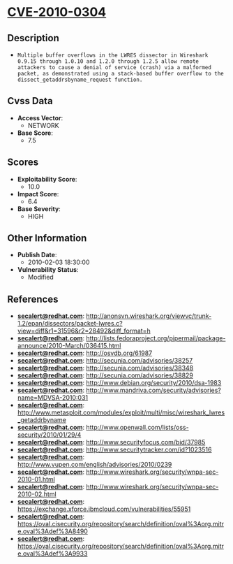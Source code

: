 
# [CVE-2010-0304](http://anonsvn.wireshark.org/viewvc/trunk-1.2/epan/dissectors/packet-lwres.c?view=diff&r1=31596&r2=28492&diff_format=h)

## Description

- `Multiple buffer overflows in the LWRES dissector in Wireshark 0.9.15 through 1.0.10 and 1.2.0 through 1.2.5 allow remote attackers to cause a denial of service (crash) via a malformed packet, as demonstrated using a stack-based buffer overflow to the dissect_getaddrsbyname_request function.`

## Cvss Data

- **Access Vector**:
  - NETWORK
- **Base Score**:
  - 7.5

## Scores

- **Exploitability Score**:
  - 10.0
- **Impact Score**:
  - 6.4
- **Base Severity**:
  - HIGH

## Other Information

- **Publish Date**:
  - 2010-02-03 18:30:00
- **Vulnerability Status**:
  - Modified

## References

- **secalert@redhat.com**: http://anonsvn.wireshark.org/viewvc/trunk-1.2/epan/dissectors/packet-lwres.c?view=diff&r1=31596&r2=28492&diff_format=h
- **secalert@redhat.com**: http://lists.fedoraproject.org/pipermail/package-announce/2010-March/036415.html
- **secalert@redhat.com**: http://osvdb.org/61987
- **secalert@redhat.com**: http://secunia.com/advisories/38257
- **secalert@redhat.com**: http://secunia.com/advisories/38348
- **secalert@redhat.com**: http://secunia.com/advisories/38829
- **secalert@redhat.com**: http://www.debian.org/security/2010/dsa-1983
- **secalert@redhat.com**: http://www.mandriva.com/security/advisories?name=MDVSA-2010:031
- **secalert@redhat.com**: http://www.metasploit.com/modules/exploit/multi/misc/wireshark_lwres_getaddrbyname
- **secalert@redhat.com**: http://www.openwall.com/lists/oss-security/2010/01/29/4
- **secalert@redhat.com**: http://www.securityfocus.com/bid/37985
- **secalert@redhat.com**: http://www.securitytracker.com/id?1023516
- **secalert@redhat.com**: http://www.vupen.com/english/advisories/2010/0239
- **secalert@redhat.com**: http://www.wireshark.org/security/wnpa-sec-2010-01.html
- **secalert@redhat.com**: http://www.wireshark.org/security/wnpa-sec-2010-02.html
- **secalert@redhat.com**: https://exchange.xforce.ibmcloud.com/vulnerabilities/55951
- **secalert@redhat.com**: https://oval.cisecurity.org/repository/search/definition/oval%3Aorg.mitre.oval%3Adef%3A8490
- **secalert@redhat.com**: https://oval.cisecurity.org/repository/search/definition/oval%3Aorg.mitre.oval%3Adef%3A9933
